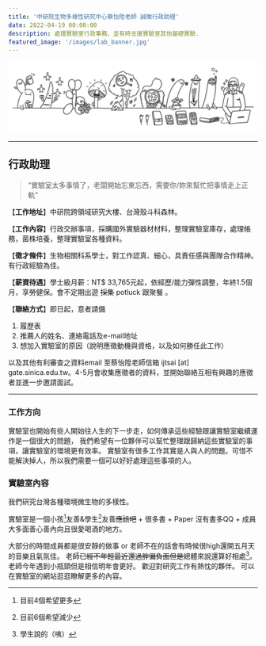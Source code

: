 ```yaml
---
title: '中研院生物多樣性研究中心蔡怡陞老師 誠徵行政助理'
date: 2022-04-19 00:00:00
description: 處理實驗室行政事務、並有時支援實驗室其他基礎實驗.
featured_image: '/images/lab_banner.jpg'
---
```


![](/images/lab_banner.jpg)

---

## 行政助理


> “實驗室太多事情了，老闆開始忘東忘西，需要你/妳來幫忙把事情走上正軌”

【**工作地址**】中研院跨領域研究大樓、台灣殼斗科森林。

【**工作內容**】行政交辦事項，採購國外實驗器材材料，整理實驗室庫存，處理帳務，菌株培養，整理實驗室各種資料。

【**徵才條件**】生物相關科系學士，對工作認真、細心，具責任感與團隊合作精神。有行政經驗為佳。

【**薪資待遇**】學士級月薪：NT$ 33,765元起，依經歷/能力彈性調整，年終1.5個月，享勞健保。會不定期出遊 ~~採集~~  potluck 跟聚餐 。

【**聯絡方式**】即日起，意者請備

1. 履歷表 
2. 推薦人的姓名、連絡電話及e-mail地址
3. 想加入實驗室的原因（說明應徵動機與資格，以及如何勝任此工作）

以及其他有利審查之資料email 至蔡怡陞老師信箱 ijtsai [at] gate.sinica.edu.tw。4-5月會收集應徵者的資料，並開始聯絡互相有興趣的應徵者並進一步邀請面試。

---

### 工作方向

實驗室也開始有些人開始往人生的下一步走，如何傳承這些經驗跟讓實驗室繼續運作是一個很大的問題，
我們希望有一位夥伴可以幫忙整理跟歸納這些實驗室的事項，讓實驗室的環境更有效率。
實驗室有很多工作其實是人與人的問題。可惜不能解決掉人，所以我們需要一個可以好好處理這些事項的人。


### 實驗室內容

我們研究台灣各種環境微生物的多樣性。

實驗室是一個小孩[^1]友善&學生[^2]友善~~應該吧~~ + 很多書 + Paper 沒有書多QQ + 成員大多面善心善內向且很愛喝酒的地方。

大部分的時間成員都是很安靜的做事 or 老師不在的話會有時候很high還開五月天的音樂且氣氛佳。 老師~~已經不年輕最近還過胖偏負面但是~~總體來說還算好相處[^3]。老師今年遇到小瓶頸但是相信明年會更好。 歡迎對研究工作有熱忱的夥伴。 可以在實驗室的網站逛逛瞭解更多的內容。


[^1]: 目前4個希望更多
[^2]: 目前6個希望減少
[^3]: 學生說的（咦）

